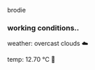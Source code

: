 brodie

<!--weather_start-->
### working conditions..

weather: overcast clouds ☁️

temp: 12.70 °C 👕

<!--weather_end-->
